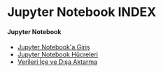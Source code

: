 # Jupyter Notebook INDEX

#### Jupyter Notebook ####
- [Jupyter Notebook'a Giriş](intro/)
- [Jupyter Notebook Hücreleri](cells/)
- [Verileri İçe ve Dışa Aktarma](import-export-data/)
